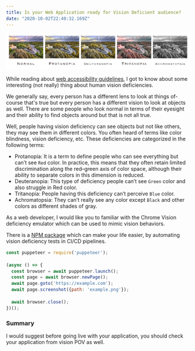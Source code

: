 ```yaml
---
title: Is your Web Application ready for Vision Deficient audience?
date: "2020-10-02T22:40:32.169Z"
---
```

![vision-deficiency](./vision-deficiency.jpeg)

While reading about [web accessibility guidelines](https://www.w3.org/WAI/standards-guidelines/wcag/), I got to know about some interesting (not really) thing about human vision deficiencies.

We generally say, every person has a different lens to look at things of-course that's true but every person has a different vision to look at objects as well. There are some people who look normal in terms of their eyesight and their ability to find objects around but that is not all true.

Well, people having vision deficiency can see objects but not like others, they may see them in different colors. You often heard of terms like color blindness, vision deficiency, etc. These deficiencies are categorized in the following terms:

- Protanopia: It is a term to define people who can see everything but can’t see `Red` color. In practice, this means that they often retain limited discrimination along the red–green axis of color space, although their ability to separate colors in this dimension is reduced.
- Deuteranopia: This type of deficiency people can’t see `Green` color and also struggle in Red color.
- Tritanopia: People having this deficiency can’t perceive `Blue` color.
- Achromatopsia: They can’t really see any color except `Black` and other colors as different shades of gray.

As a web developer, I would like you to familiar with the Chrome Vision deficiency emulator which can be used to mimic vision behaviors.

There is a [NPM package](https://www.npmjs.com/package/puppeteer-core) which can make your life easier, by automating vision deficiency tests in CI/CD pipelines.

```js
const puppeteer = require('puppeteer');

(async () => {
  const browser = await puppeteer.launch();
  const page = await browser.newPage();
  await page.goto('https://example.com');
  await page.screenshot({path: 'example.png'});

  await browser.close();
})();
```
### Summary
I would suggest before going live with your application, you should check your application from vision POV as well.